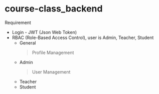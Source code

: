 # course-class_backend

Requirement
- Login - JWT (Json Web Token)
- RBAC (Role-Based Access Control), user is Admin, Teacher, Student
  - General
    > Profile Management
  - Admin
    > User Management
  - Teacher
  - Student

